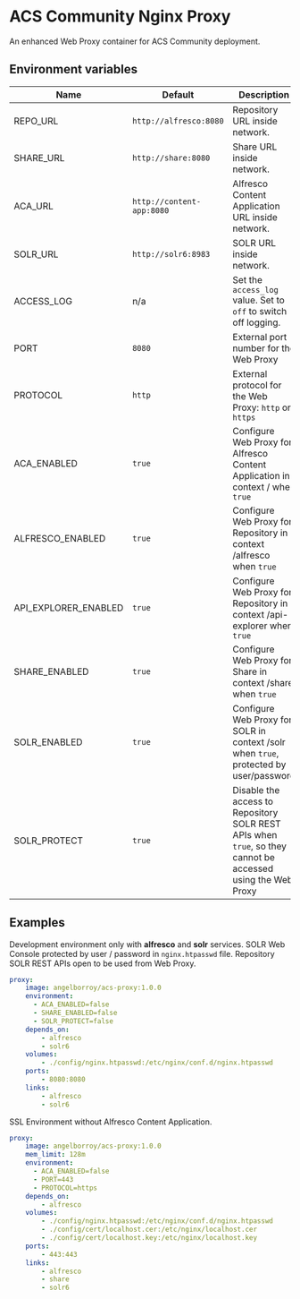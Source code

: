 # ACS Community Nginx Proxy

An enhanced Web Proxy container for ACS Community deployment.

## Environment variables

| Name | Default | Description |
| --- | --- | --- |
| REPO_URL | `http://alfresco:8080` | Repository URL inside network. |
| SHARE_URL | `http://share:8080` | Share URL inside network. |
| ACA_URL | `http://content-app:8080` | Alfresco Content Application URL inside network. |
| SOLR_URL | `http://solr6:8983` | SOLR URL inside network. |
| ACCESS_LOG | n/a | Set the `access_log` value. Set to `off` to switch off logging. |
| PORT | `8080` | External port number for the Web Proxy |
| PROTOCOL | `http` | External protocol for the Web Proxy: `http` or `https` |
| ACA_ENABLED | `true` | Configure Web Proxy for Alfresco Content Application in context / when `true` |
| ALFRESCO_ENABLED | `true` | Configure Web Proxy for Repository in context /alfresco when `true` |
| API_EXPLORER_ENABLED | `true` | Configure Web Proxy for Repository in context /api-explorer when `true` |
| SHARE_ENABLED | `true` | Configure Web Proxy for Share in context /share when `true` |
| SOLR_ENABLED | `true` | Configure Web Proxy for SOLR in context /solr when `true`, protected by user/password |
| SOLR_PROTECT | `true` | Disable the access to Repository SOLR REST APIs when `true`, so they cannot be accessed using the Web Proxy |


## Examples

Development environment only with **alfresco** and **solr** services.
SOLR Web Console protected by user / password in `nginx.htpasswd` file.
Repository SOLR REST APIs open to be used from Web Proxy.

```yml
proxy:
    image: angelborroy/acs-proxy:1.0.0
    environment:
      - ACA_ENABLED=false
      - SHARE_ENABLED=false
      - SOLR_PROTECT=false
    depends_on:
        - alfresco
        - solr6
    volumes:
        - ./config/nginx.htpasswd:/etc/nginx/conf.d/nginx.htpasswd
    ports:
        - 8080:8080
    links:
        - alfresco
        - solr6
```

SSL Environment without Alfresco Content Application.

```yml
proxy:
    image: angelborroy/acs-proxy:1.0.0
    mem_limit: 128m
    environment:
      - ACA_ENABLED=false
      - PORT=443
      - PROTOCOL=https
    depends_on:
        - alfresco
    volumes:
        - ./config/nginx.htpasswd:/etc/nginx/conf.d/nginx.htpasswd
        - ./config/cert/localhost.cer:/etc/nginx/localhost.cer
        - ./config/cert/localhost.key:/etc/nginx/localhost.key
    ports:
        - 443:443
    links:
        - alfresco
        - share
        - solr6
```        
